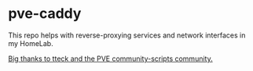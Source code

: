 # pve-caddy

This repo helps with reverse-proxying services and network interfaces in my HomeLab.

[Big thanks to tteck and the PVE community-scripts community.
](https://github.com/community-scripts/ProxmoxVE)
